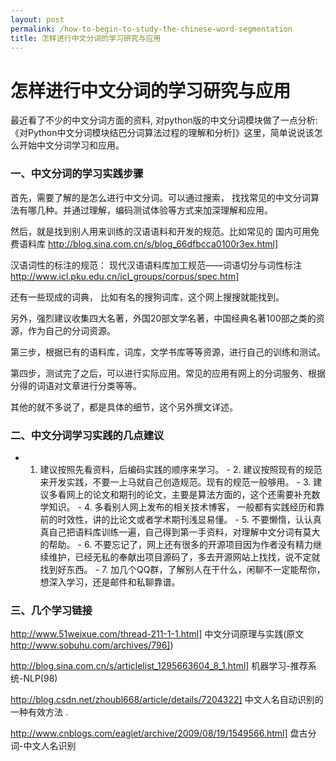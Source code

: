 ```yaml
---
layout: post
permalink: /how-to-begin-to-study-the-chinese-word-segmentation
title: 怎样进行中文分词的学习研究与应用
---
```


# 怎样进行中文分词的学习研究与应用 #


最近看了不少的中文分词方面的资料, 对python版的中文分词模块做了一点分析: 《对Python中文分词模块结巴分词算法过程的理解和分析]》这里，简单说说该怎么开始中文分词学习和应用。

### 一、中文分词的学习实践步骤 ###

首先，需要了解的是怎么进行中文分词。可以通过搜索， 找找常见的中文分词算法有哪几种。并通过理解，编码测试体验等方式来加深理解和应用。

然后，就是找到别人用来训练的汉语语料和开发的规范。比如常见的 国内可用免费语料库 http://blog.sina.com.cn/s/blog_66dfbcca0100r3ex.html]

汉语词性的标注的规范： 现代汉语语料库加工规范——词语切分与词性标注 http://www.icl.pku.edu.cn/icl_groups/corpus/spec.htm]

还有一些现成的词典， 比如有名的搜狗词库，这个网上搜搜就能找到。

另外，强烈建议收集四大名著，外国20部文学名著，中国经典名著100部之类的资源，作为自己的分词资源。

第三步，根据已有的语料库，词库，文学书库等等资源，进行自己的训练和测试。

第四步，测试完了之后，可以进行实际应用。常见的应用有网上的分词服务、根据分得的词语对文章进行分类等等。

其他的就不多说了，都是具体的细节，这个另外撰文详述。

### 二、中文分词学习实践的几点建议 ###
 - 1. 建议按照先看资料，后编码实践的顺序来学习。 - 2. 建议按照现有的规范来开发实践，不要一上马就自己创造规范。现有的规范一般够用。 - 3. 建议多看网上的论文和期刊的论文，主要是算法方面的，这个还需要补充数学知识。 - 4. 多看别人网上发布的相关技术博客， 一般都有实践经历和靠前的时效性，讲的比论文或者学术期刊浅显易懂。 - 5. 不要懒惰，认认真真自己把语料库训练一遍，自己得到第一手资料，对理解中文分词有莫大的帮助。 - 6. 不要忘记了，网上还有很多的开源项目因为作者没有精力继续维护，已经无私的奉献出项目源码了，多去开源网站上找找，说不定就找到好东西。 - 7. 加几个QQ群，了解别人在干什么，闲聊不一定能帮你，想深入学习，还是邮件和私聊靠谱。
### 三、几个学习链接 ###

http://www.51weixue.com/thread-211-1-1.html] 中文分词原理与实践(原文 http://www.sobuhu.com/archives/796])

http://blog.sina.com.cn/s/articlelist_1295663604_8_1.html]  机器学习-推荐系统-NLP(98)

http://blog.csdn.net/zhoubl668/article/details/7204322] 中文人名自动识别的一种有效方法 .

http://www.cnblogs.com/eaglet/archive/2009/08/19/1549566.html] 盘古分词-中文人名识别